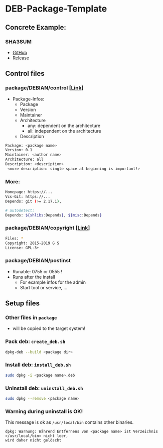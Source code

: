 # DEB-Package-Template

## Concrete Example:

### SHA3SUM

- [GitHub](https://github.com/user9209/deb-package-template/tree/sample/sha3sum)
- [Release](https://github.com/user9209/deb-package-template/releases/tag/sample1)



## Control files

### package/DEBIAN/control [[Link](https://www.debian.org/doc/manuals/maint-guide/dreq.de.html)]

- Package-Infos:
  - Package
  - Version
  - Maintainer
  - Architecture
    - any: dependent on the architecture
    - all: independent on the architecture
  - Description


```bash
Package: <package name>
Version: 0.1
Maintainer: <author name>
Architecture: all
Description: <description>
 <more description: single space at beginning is important!>
```

### More:

```bash
Homepage: https://...
Vcs-Git: https://...
Depends: git (>= 2.17.1),

# autodetect:
Depends: ${shlibs:Depends}, ${misc:Depends}
```



### package/DEBIAN/copyright [[Link](http://dep.debian.net/deps/dep5/)]

```bash
Files: *
Copyright: 2015-2019 G S
License: GPL-3+
```



### package/DEBIAN/postinst

- Runable: 0755 or 0555 !
- Runs after the install
  - For example infos for the admin
  - Start tool or service, ...

## Setup files

### Other files in `package`

- will be copied to the target system!



### Pack deb: `create_deb.sh`

```bash
dpkg-deb --build <package dir>
```



### Install deb: `install_deb.sh`


```bash
sudo dpkg -i <package name>.deb
```



### Uninstall deb: `uninstall_deb.sh`


```bash
sudo dpkg --remove <package name>
```

### Warning during uninstall is OK!

This message is ok as `/usr/local/bin` contains other binaries.

```
dpkg: Warnung: Während Entfernens von <package name> ist Verzeichnis »/usr/local/bin« nicht leer,
wird daher nicht gelöscht
```


